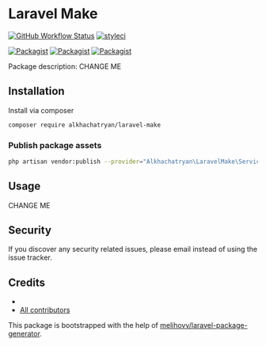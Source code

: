 # Laravel Make

[![GitHub Workflow Status](https://github.com/alkhachatryan/laravel-make/workflows/Run%20tests/badge.svg)](https://github.com/alkhachatryan/laravel-make/actions)
[![styleci](https://styleci.io/repos/CHANGEME/shield)](https://styleci.io/repos/CHANGEME)

[![Packagist](https://img.shields.io/packagist/v/alkhachatryan/laravel-make.svg)](https://packagist.org/packages/alkhachatryan/laravel-make)
[![Packagist](https://poser.pugx.org/alkhachatryan/laravel-make/d/total.svg)](https://packagist.org/packages/alkhachatryan/laravel-make)
[![Packagist](https://img.shields.io/packagist/l/alkhachatryan/laravel-make.svg)](https://packagist.org/packages/alkhachatryan/laravel-make)

Package description: CHANGE ME

## Installation

Install via composer
```bash
composer require alkhachatryan/laravel-make
```

### Publish package assets

```bash
php artisan vendor:publish --provider="Alkhachatryan\LaravelMake\ServiceProvider"
```

## Usage

CHANGE ME

## Security

If you discover any security related issues, please email 
instead of using the issue tracker.

## Credits

- [](https://github.com/alkhachatryan/laravel-make)
- [All contributors](https://github.com/alkhachatryan/laravel-make/graphs/contributors)

This package is bootstrapped with the help of
[melihovv/laravel-package-generator](https://github.com/melihovv/laravel-package-generator).
